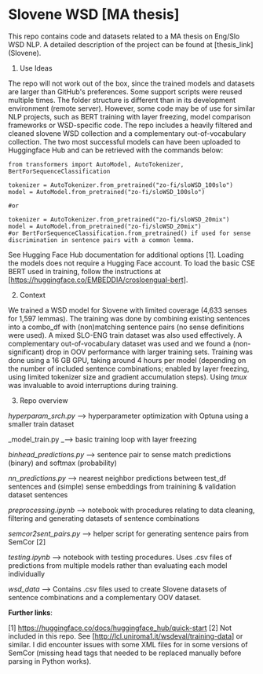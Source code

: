 # Slovene WSD [MA thesis]

This repo contains code and datasets related to a MA thesis on Eng/Slo WSD NLP. A detailed description of the project can be found at [thesis_link] (Slovene).

1. Use Ideas
   
The repo will not work out of the box, since the trained models and datasets are larger than GitHub's preferences. Some support scripts were reused multiple times. The folder structure is different than in its development environment (remote server). However, some code may be of use for similar NLP projects, such as BERT training with layer freezing, model comparison frameworks or WSD-specific code. The repo includes a heavily filtered and cleaned slovene WSD collection and a complementary out-of-vocabulary collection. The two most successful models can have been uploaded to Huggingface Hub and can be retrieved with the commands below:
```
from transformers import AutoModel, AutoTokenizer, BertForSequenceClassification

tokenizer = AutoTokenizer.from_pretrained("zo-fi/sloWSD_100slo")
model = AutoModel.from_pretrained("zo-fi/sloWSD_100slo")

#or

tokenizer = AutoTokenizer.from_pretrained("zo-fi/sloWSD_20mix")
model = AutoModel.from_pretrained("zo-fi/sloWSD_20mix")
#or BertForSequenceClassification.from_pretrained() if used for sense discrimination in sentence pairs with a common lemma.
```
See Hugging Face Hub  documentation for additional options [1]. Loading the models does not require a Hugging Face account. To load the basic CSE BERT used in training, follow the instructions at [https://huggingface.co/EMBEDDIA/crosloengual-bert].

2. Context
   
We trained a WSD model for Slovene with limited coverage (4,633 senses for 1,597 lemmas). The training was done by combining existing sentences into a combo_df with (non)matching sentence pairs (no sense definitions were used). A mixed SLO-ENG train dataset was also used effectively. A complementary out-of-vocabulary dataset was used and we found a (non-significant) drop in OOV performance with larger training sets. Training was done using a 16 GB GPU, taking around 4 hours per model (depending on the number of included sentence combinations; enabled by layer freezing, using limited tokenizer size and gradient accumulation steps). Using _tmux_ was invaluable to avoid interruptions during training.

3. Repo overview
   
_hyperparam_srch.py_ --> hyperparameter optimization with Optuna using a smaller train dataset

_model_train.py _--> basic training loop with layer freezing

_binhead_predictions.py_ --> sentence pair to sense match predictions (binary) and softmax (probability)

_nn_predictions.py_ --> nearest neighbor predictions between test_df sentences and (simple) sense embeddings from trainining & validation dataset sentences

_preprocessing.ipynb_ --> notebook with procedures relating to data cleaning, filtering and generating datasets of sentence combinations

_semcor2sent_pairs.py_ --> helper script for generating sentence pairs from SemCor [2] 

_testing.ipynb_ --> notebook with testing procedures. Uses .csv files of predictions from multiple models rather than evaluating each model individually

_wsd_data_ --> Contains .csv files used to create Slovene datasets of sentence combinations and a complementary OOV dataset.


**Further links**:

[1]
https://huggingface.co/docs/huggingface_hub/quick-start
[2]
Not included in this repo. See [http://lcl.uniroma1.it/wsdeval/training-data] or similar. I did encounter issues with some XML files for in some versions of SemCor (missing head tags that needed to be replaced manually before parsing in Python works).

